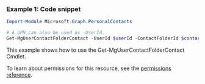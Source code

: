 ### Example 1: Code snippet

```powershell
Import-Module Microsoft.Graph.PersonalContacts

# A UPN can also be used as -UserId.
Get-MgUserContactFolderContact -UserId $userId -ContactFolderId $contactFolderId
```
This example shows how to use the Get-MgUserContactFolderContact Cmdlet.

To learn about permissions for this resource, see the [permissions reference](/graph/permissions-reference).

